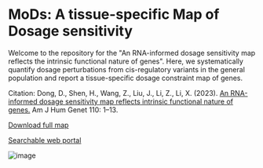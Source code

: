 # MoDs: A tissue-specific Map of Dosage sensitivity 

Welcome to the repository for the "An RNA-informed dosage sensitivity map reflects the intrinsic functional nature of genes". Here, we systematically quantify dosage perturbations from cis-regulatory variants in the general population and report a tissue-specific dosage constraint map of genes.

Citation: Dong, D., Shen, H., Wang, Z., Liu, J., Li, Z., Li, X. (2023). <a href="https://doi.org/10.1016/j.ajhg.2023.08.002" title="tissue-specific dosage constraint score">An RNA-informed dosage sensitivity map reflects intrinsic functional nature of genes.</a> Am J Hum Genet 110: 1–13.

<a href="https://github.com/xlilab/MoDs/tree/main/results" title="tissue-specific dosage constraint score">Download full map</a>

<a href="https://xinlilab.shinyapps.io/MoDs" title="tissue-specific dosage constraint score">Searchable web portal</a>

![image](https://github.com/xlilab/MoDs/assets/7442902/416272a4-72c3-4624-b09b-2662f34baa76)





